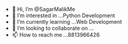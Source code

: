 - 👋 Hi, I’m @SagarMalikMe
- 👀 I’m interested in ...Python Development
- 🌱 I’m currently learning ...Web Development
- 💞️ I’m looking to collaborate on ...
- 📫 How to reach me ...8813966426

<!---
SagarMalikMe/SagarMalikMe is a ✨ special ✨ repository because its `README.md` (this file) appears on your GitHub profile.
You can click the Preview link to take a look at your changes.
--->
